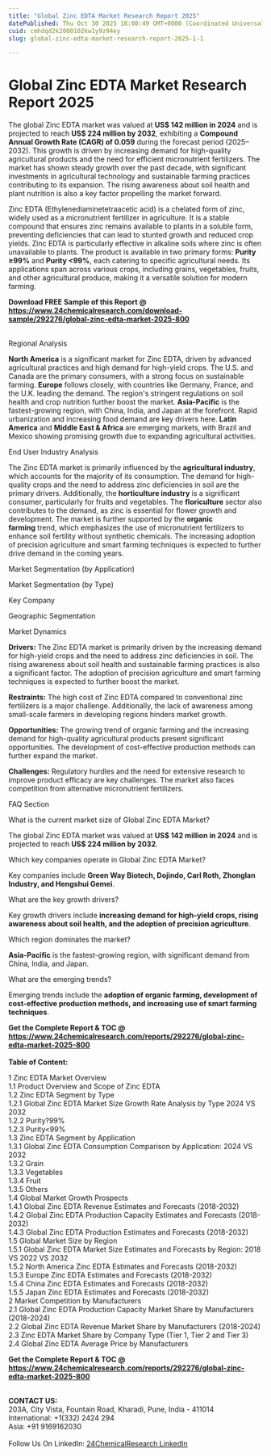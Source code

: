 ```yaml
---
title: "Global Zinc EDTA Market Research Report 2025"
datePublished: Thu Oct 30 2025 18:00:49 GMT+0000 (Coordinated Universal Time)
cuid: cmhdqd2k2000102kw1y9z94ey
slug: global-zinc-edta-market-research-report-2025-1-1

---
```


# Global Zinc EDTA Market Research Report 2025

<p>The global Zinc EDTA market was valued at <strong>US$ 142 million in 2024</strong> and is projected to reach <strong>US$ 224 million by 2032</strong>, exhibiting a <strong>Compound Annual Growth Rate (CAGR) of 0.059</strong> during the forecast period (2025–2032). This growth is driven by increasing demand for high-quality agricultural products and the need for efficient micronutrient fertilizers. The market has shown steady growth over the past decade, with significant investments in agricultural technology and sustainable farming practices contributing to its expansion. The rising awareness about soil health and plant nutrition is also a key factor propelling the market forward.</p><p>
</p><p>Zinc EDTA (Ethylenediaminetetraacetic acid) is a chelated form of zinc, widely used as a micronutrient fertilizer in agriculture. It is a stable compound that ensures zinc remains available to plants in a soluble form, preventing deficiencies that can lead to stunted growth and reduced crop yields. Zinc EDTA is particularly effective in alkaline soils where zinc is often unavailable to plants. The product is available in two primary forms: <strong>Purity ≥99%</strong> and <strong>Purity &lt;99%</strong>, each catering to specific agricultural needs. Its applications span across various crops, including grains, vegetables, fruits, and other agricultural produce, making it a versatile solution for modern farming.</p><div><b>Download FREE Sample of this Report @ 
            <a href="https://www.24chemicalresearch.com/download-sample/292276/global-zinc-edta-market-2025-800">
            https://www.24chemicalresearch.com/download-sample/292276/global-zinc-edta-market-2025-800</a></b></div><br><p>
Regional Analysis</p><p>
</p><p><strong>North America</strong> is a significant market for Zinc EDTA, driven by advanced agricultural practices and high demand for high-yield crops. The U.S. and Canada are the primary consumers, with a strong focus on sustainable farming. <strong>Europe</strong> follows closely, with countries like Germany, France, and the U.K. leading the demand. The region's stringent regulations on soil health and crop nutrition further boost the market. <strong>Asia-Pacific</strong> is the fastest-growing region, with China, India, and Japan at the forefront. Rapid urbanization and increasing food demand are key drivers here. <strong>Latin America</strong> and <strong>Middle East &amp; Africa</strong> are emerging markets, with Brazil and Mexico showing promising growth due to expanding agricultural activities.</p><p>
End User Industry Analysis</p><p>
</p><p>The Zinc EDTA market is primarily influenced by the <strong>agricultural industry</strong>, which accounts for the majority of its consumption. The demand for high-quality crops and the need to address zinc deficiencies in soil are the primary drivers. Additionally, the <strong>horticulture industry</strong> is a significant consumer, particularly for fruits and vegetables. The <strong>floriculture</strong> sector also contributes to the demand, as zinc is essential for flower growth and development. The market is further supported by the <strong>organic farming</strong> trend, which emphasizes the use of micronutrient fertilizers to enhance soil fertility without synthetic chemicals. The increasing adoption of precision agriculture and smart farming techniques is expected to further drive demand in the coming years.</p><p>
Market Segmentation (by Application)</p><p>
</p><p>
Market Segmentation (by Type)</p><p>
</p><p>
Key Company</p><p>
</p><p>
Geographic Segmentation</p><p>
</p><p>
Market Dynamics</p><p>
</p><p><strong>Drivers:</strong> The Zinc EDTA market is primarily driven by the increasing demand for high-yield crops and the need to address zinc deficiencies in soil. The rising awareness about soil health and sustainable farming practices is also a significant factor. The adoption of precision agriculture and smart farming techniques is expected to further boost the market. </p><p>
</p><p><strong>Restraints:</strong> The high cost of Zinc EDTA compared to conventional zinc fertilizers is a major challenge. Additionally, the lack of awareness among small-scale farmers in developing regions hinders market growth. </p><p>
</p><p><strong>Opportunities:</strong> The growing trend of organic farming and the increasing demand for high-quality agricultural products present significant opportunities. The development of cost-effective production methods can further expand the market. </p><p>
</p><p><strong>Challenges:</strong> Regulatory hurdles and the need for extensive research to improve product efficacy are key challenges. The market also faces competition from alternative micronutrient fertilizers.</p><p>
FAQ Section</p><p>
What is the current market size of Global Zinc EDTA Market?</p><p>
</p><p>The global Zinc EDTA market was valued at <strong>US$ 142 million in 2024</strong> and is projected to reach <strong>US$ 224 million by 2032</strong>.</p><p>
Which key companies operate in Global Zinc EDTA Market?</p><p>
</p><p>Key companies include <strong>Green Way Biotech, Dojindo, Carl Roth, Zhonglan Industry, and Hengshui Gemei</strong>.</p><p>
What are the key growth drivers?</p><p>
</p><p>Key growth drivers include <strong>increasing demand for high-yield crops, rising awareness about soil health, and the adoption of precision agriculture</strong>.</p><p>
Which region dominates the market?</p><p>
</p><p><strong>Asia-Pacific</strong> is the fastest-growing region, with significant demand from China, India, and Japan.</p><p>
What are the emerging trends?</p><p>
</p><p>Emerging trends include the <strong>adoption of organic farming, development of cost-effective production methods, and increasing use of smart farming techniques</strong>.</p>

<div><b>Get the Complete Report & TOC @ 
            <a href="https://www.24chemicalresearch.com/reports/292276/global-zinc-edta-market-2025-800">
            https://www.24chemicalresearch.com/reports/292276/global-zinc-edta-market-2025-800</a></b></div><br>
            <b>Table of Content:</b><p>1 Zinc EDTA Market Overview<br />
    1.1 Product Overview and Scope of Zinc EDTA<br />
    1.2 Zinc EDTA Segment by Type<br />
        1.2.1 Global Zinc EDTA Market Size Growth Rate Analysis by Type 2024 VS 2032<br />
        1.2.2 Purity?99%<br />
        1.2.3 Purity<99%<br />
    1.3 Zinc EDTA Segment by Application<br />
        1.3.1 Global Zinc EDTA Consumption Comparison by Application: 2024 VS 2032<br />
        1.3.2 Grain<br />
        1.3.3 Vegetables<br />
        1.3.4 Fruit<br />
        1.3.5 Others<br />
    1.4 Global Market Growth Prospects<br />
        1.4.1 Global Zinc EDTA Revenue Estimates and Forecasts (2018-2032)<br />
        1.4.2 Global Zinc EDTA Production Capacity Estimates and Forecasts (2018-2032)<br />
        1.4.3 Global Zinc EDTA Production Estimates and Forecasts (2018-2032)<br />
    1.5 Global Market Size by Region<br />
        1.5.1 Global Zinc EDTA Market Size Estimates and Forecasts by Region: 2018 VS 2022 VS 2032<br />
        1.5.2 North America Zinc EDTA Estimates and Forecasts (2018-2032)<br />
        1.5.3 Europe Zinc EDTA Estimates and Forecasts (2018-2032)<br />
        1.5.4 China Zinc EDTA Estimates and Forecasts (2018-2032)<br />
        1.5.5 Japan Zinc EDTA Estimates and Forecasts (2018-2032)<br />
2 Market Competition by Manufacturers<br />
    2.1 Global Zinc EDTA Production Capacity Market Share by Manufacturers (2018-2024)<br />
    2.2 Global Zinc EDTA Revenue Market Share by Manufacturers (2018-2024)<br />
    2.3 Zinc EDTA Market Share by Company Type (Tier 1, Tier 2 and Tier 3)<br />
    2.4 Global Zinc EDTA Average Price by Manufacturers </p>

<div><b>Get the Complete Report & TOC @ 
            <a href="https://www.24chemicalresearch.com/reports/292276/global-zinc-edta-market-2025-800">
            https://www.24chemicalresearch.com/reports/292276/global-zinc-edta-market-2025-800</a></b></div><br>

<b>CONTACT US:</b><br>
            203A, City Vista, Fountain Road, Kharadi, Pune, India - 411014<br>
            International: +1(332) 2424 294<br>
            Asia: +91 9169162030 <br><br>
            Follow Us On LinkedIn: <a href="https://www.linkedin.com/company/24chemicalresearch/">24ChemicalResearch LinkedIn</a>